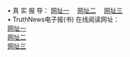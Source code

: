 &#8226; 真 实 报 导：
<a href="http://go365.gq:81/read/" target="_blank">网址一</a>
　<a href="http://line36.gq/" target="_blank">网址二</a>
　<a href="http://qq404.cf/read/" target="_blank">网址三</a>
　<br />
&#8226; TruthNews电子报(书) 在线阅读网址：<br />
  <a href="http://go365.gq:81/read/" target="_blank">网址一</a><br />
  <a href="http://line36.gq/" target="_blank">网址二</a><br />
<a href="http://qq404.cf/read/" target="_blank">网址三</a><br />
